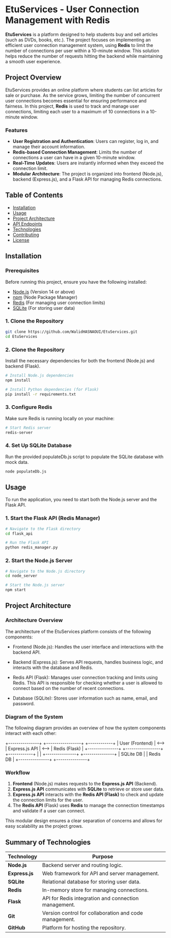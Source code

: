 # EtuServices - User Connection Management with Redis

**EtuServices** is a platform designed to help students buy and sell articles (such as DVDs, books, etc.). The project focuses on implementing an efficient user connection management system, using **Redis** to limit the number of connections per user within a 10-minute window. This solution helps reduce the number of requests hitting the backend while maintaining a smooth user experience.

## Project Overview

EtuServices provides an online platform where students can list articles for sale or purchase. As the service grows, limiting the number of concurrent user connections becomes essential for ensuring performance and fairness. In this project, **Redis** is used to track and manage user connections, limiting each user to a maximum of 10 connections in a 10-minute window.

### Features

- **User Registration and Authentication**: Users can register, log in, and manage their account information.
- **Redis-based Connection Management**: Limits the number of connections a user can have in a given 10-minute window.
- **Real-Time Updates**: Users are instantly informed when they exceed the connection limit.
- **Modular Architecture**: The project is organized into frontend (Node.js), backend (Express.js), and a Flask API for managing Redis connections.

## Table of Contents

- [Installation](#installation)
- [Usage](#usage)
- [Project Architecture](#project-architecture)
- [API Endpoints](#api-endpoints)
- [Technologies](#technologies)
- [Contributing](#contributing)
- [License](#license)

## Installation

### Prerequisites

Before running this project, ensure you have the following installed:

- [Node.js](https://nodejs.org/) (Version 14 or above)
- [npm](https://www.npmjs.com/) (Node Package Manager)
- [Redis](https://redis.io/) (For managing user connection limits)
- [SQLite](https://www.sqlite.org/) (For storing user data)

### 1. Clone the Repository

```bash
git clone https://github.com/WalidHASNAOUI/EtuServices.git
cd EtuServices
```

### 2. Clone the Repository

Install the necessary dependencies for both the frontend (Node.js) and backend (Flask).

```bash
# Install Node.js dependencies
npm install

# Install Python dependencies (for Flask)
pip install -r requirements.txt
```

### 3. Configure Redis

Make sure Redis is running locally on your machine:

```bash
# Start Redis server
redis-server
```

### 4. Set Up SQLite Database

Run the provided populateDb.js script to populate the SQLite database with mock data.

```bash
node populateDb.js
```

## Usage

To run the application, you need to start both the Node.js server and the Flask API.

### 1. Start the Flask API (Redis Manager)

```bash 
# Navigate to the Flask directory
cd flask_api

# Run the Flask API
python redis_manager.py
```

### 2. Start the Node.js Server

```bash 
# Navigate to the Node.js directory
cd node_server

# Start the Node.js server
npm start
```

## Project Architecture

### Architecture Overview

The architecture of the EtuServices platform consists of the following components:

- Frontend (Node.js): Handles the user interface and interactions with the backend API.

- Backend (Express.js): Serves API requests, handles business logic, and interacts with the database and Redis.

- Redis API (Flask): Manages user connection tracking and limits using Redis. This API is responsible for checking whether a user is allowed to connect based on the number of recent connections.

- Database (SQLite): Stores user information such as name, email, and password.

### Diagram of the System

The following diagram provides an overview of how the system components interact with each other:

+---------------+        +-----------------+        +------------+
| User (Frontend) | <--> | Express.js API  | <--> | Redis (Flask) |
+---------------+        +-----------------+        +------------+
                          |                   |
                      +---------------+   +---------------+
                      |  SQLite DB    |   |   Redis DB    |
                      +---------------+   +---------------+

### Workflow

1. **Frontend** (Node.js) makes requests to the **Express.js API** (Backend).
2. **Express.js API** communicates with **SQLite** to retrieve or store user data.
3. **Express.js API** interacts with the **Redis API (Flask)** to check and update the connection limits for the user.
4. The **Redis API** (Flask) uses **Redis** to manage the connection timestamps and validate if a user can connect.

This modular design ensures a clear separation of concerns and allows for easy scalability as the project grows.


## Summary of Technologies

| Technology      | Purpose                                      |
|-----------------|----------------------------------------------|
| **Node.js**     | Backend server and routing logic.           |
| **Express.js**  | Web framework for API and server management. |
| **SQLite**      | Relational database for storing user data.  |
| **Redis**       | In-memory store for managing connections.   |
| **Flask**       | API for Redis integration and connection management. |
| **Git**         | Version control for collaboration and code management. |
| **GitHub**      | Platform for hosting the repository.        |
